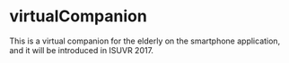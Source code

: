 # virtualCompanion
This is a virtual companion for the elderly on the smartphone application, and it will be introduced in ISUVR 2017.
